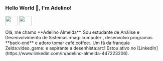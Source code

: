 ### Hello World :wave:, I'm Adelino!
<p align="left">
<a href="https://github.com/pyrataria/" target="https://www.linkedin.com/in/adelino-almeida-447223206"><img align="center" src="https://cdn.jsdelivr.net/npm/simple-icons@3.0.1/icons/linkedin.svg" alt="" height="30" width="40" /></a>
<a href="https://github.com/pyrataria/" target="blank"><img align="center" src="https://cdn.jsdelivr.net/npm/simple-icons@3.0.1/icons/instagram.svg" alt="" height="30" width="40" /></a>
</p>
Olá, me chamo **Adelino Almeida**. Sou estudante de Análise e Desenvolvimento de Sistemas :mag::computer:, desenvolvo programas **back-end** e adoro tomar café:coffee:. Um fã da franquia Zelda:video_game: e aspirante a desenhista:art:!
Estou ativo no [LinkedIn](https://www.linkedin.com/in/adelino-almeida-447223206).
